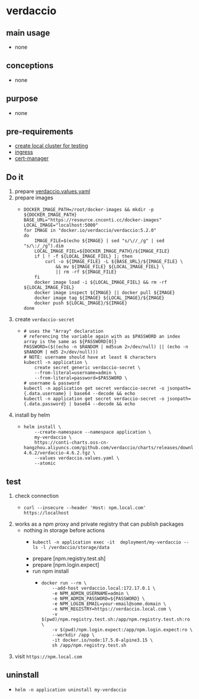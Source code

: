 # verdaccio

## main usage

* none

## conceptions

* none

## purpose
* none

## pre-requirements
* [create local cluster for testing](../resources/local.cluster.for.testing.md)
* [ingress](../basic/ingress.nginx.md)
* [cert-manager](../basic/cert.manager.md)

## Do it

1. prepare [verdaccio.values.yaml](resources/verdaccio.values.yaml.md)
2. prepare images
    * ```shell  
      DOCKER_IMAGE_PATH=/root/docker-images && mkdir -p ${DOCKER_IMAGE_PATH}
      BASE_URL="https://resource.cnconti.cc/docker-images"
      LOCAL_IMAGE="localhost:5000"
      for IMAGE in "docker.io/verdaccio/verdaccio:5.2.0" 
      do
          IMAGE_FILE=$(echo ${IMAGE} | sed "s/\//_/g" | sed "s/\:/_/g").dim
          LOCAL_IMAGE_FIEL=${DOCKER_IMAGE_PATH}/${IMAGE_FILE}
          if [ ! -f ${LOCAL_IMAGE_FIEL} ]; then
              curl -o ${IMAGE_FILE} -L ${BASE_URL}/${IMAGE_FILE} \
                  && mv ${IMAGE_FILE} ${LOCAL_IMAGE_FIEL} \
                  || rm -rf ${IMAGE_FILE}
          fi
          docker image load -i ${LOCAL_IMAGE_FIEL} && rm -rf ${LOCAL_IMAGE_FIEL}
          docker image inspect ${IMAGE} || docker pull ${IMAGE}
          docker image tag ${IMAGE} ${LOCAL_IMAGE}/${IMAGE}
          docker push ${LOCAL_IMAGE}/${IMAGE}
      done
      ```
3. create `verdaccio-secret`
   * ```shell
     # uses the "Array" declaration
     # referencing the variable again with as $PASSWORD an index array is the same as ${PASSWORD[0]}
     PASSWORD=($((echo -n $RANDOM | md5sum 2>/dev/null) || (echo -n $RANDOM | md5 2>/dev/null)))
     # NOTE: username should have at least 6 characters
     kubectl -n application \
         create secret generic verdaccio-secret \
         --from-literal=username=admin \
         --from-literal=password=$PASSWORD \
     # username & password
     kubectl -n application get secret verdaccio-secret -o jsonpath={.data.username} | base64 --decode && echo
     kubectl -n application get secret verdaccio-secret -o jsonpath={.data.password} | base64 --decode && echo
     ```
4. install by helm
    * ```shell
      helm install \
          --create-namespace --namespace application \
          my-verdaccio \
          https://conti-charts.oss-cn-hangzhou.aliyuncs.com/github.com/verdaccio/charts/releases/download/verdaccio-4.6.2/verdaccio-4.6.2.tgz \
          --values verdaccio.values.yaml \
          --atomic
      ```

## test
1. check connection
    * ```shell
      curl --insecure --header 'Host: npm.local.com' https://localhost
      ```
2. works as a npm proxy and private registry that can publish packages
    * nothing in storage before actions
      * ```shell
        kubectl -n application exec -it  deployment/my-verdaccio -- ls -l /verdaccio/storage/data
        ```
      * prepare [npm.registry.test.sh]
      * prepare [npm.login.expect]
      * run npm install
        + ```shell
          docker run --rm \
              --add-host verdaccio.local:172.17.0.1 \
              -e NPM_ADMIN_USERNAME=admin \
              -e NPM_ADMIN_PASSWORD=${PASSWORD} \
              -e NPM_LOGIN_EMAIL=your-email@some.domain \
              -e NPM_REGISTRY=https://verdaccio.local.com \
              -v $(pwd)/npm.registry.test.sh:/app/npm.registry.test.sh:ro \
              -v $(pwd)/npm.login.expect:/app/npm.login.expect:ro \
              --workdir /app \
              -it docker.io/node:17.5.0-alpine3.15 \
              sh /app/npm.registry.test.sh
          ```
6. visit `https://npm.local.com`
      
## uninstall 
* ```shell
  helm -n application uninstall my-verdaccio
  ```



















